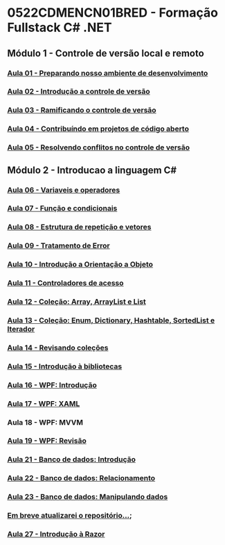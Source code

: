 # 0522CDMENCN01BRED - Formação Fullstack C# .NET

## Módulo 1 - Controle de versão local e remoto

### [Aula 01 - Preparando nosso ambiente de desenvolvimento](./01/README.md)

### [Aula 02 - Introdução a controle de versão](./02/README.md)

### [Aula 03 - Ramificando o controle de versão](./03/README.md)

### [Aula 04 - Contribuíndo em projetos de código aberto](./04/README.md)

### [Aula 05 - Resolvendo conflitos no controle de versão](./05/README.md)

## Módulo 2 - Introducao a linguagem C#

### [Aula 06 - Variaveis e operadores](./06/README.md)

### [Aula 07 - Função e condicionais](./07/README.md)

### [Aula 08 - Estrutura de repetição e vetores](./08/README.md)

### [Aula 09 - Tratamento de Error](./09/README.md)

### [Aula 10 - Introdução a Orientação a Objeto](./10/README.md)

### [Aula 11 - Controladores de acesso](./11/README.md)

### [Aula 12 - Coleção: Array, ArrayList e List](./12/README.md)

### [Aula 13 - Coleção: Enum, Dictionary, Hashtable, SortedList e Iterador](./13/README.md)

### [Aula 14 - Revisando coleções](./14/README.md)

### [Aula 15 - Introdução à bibliotecas](./15/README.md)

### [Aula 16 - WPF: Introdução](./16/README.md)

### [Aula 17 - WPF: XAML](./17/README.md)

### Aula 18 - WPF: MVVM

### [Aula 19 - WPF: Revisão](./19/README.md)

### [Aula 21 - Banco de dados: Introdução](./21/README.md)

### [Aula 22 - Banco de dados: Relacionamento](./22/README.md)

### [Aula 23 - Banco de dados: Manipulando dados](./23/README.md)

### [Em breve atualizarei o repositório...](./);

### [Aula 27 - Introdução à Razor](./27/README.md)